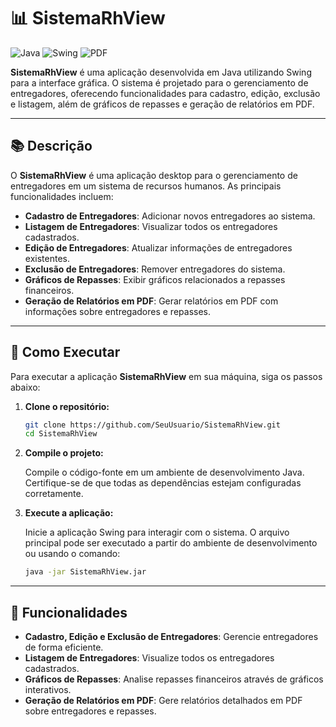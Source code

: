 # 📊 SistemaRhView

![Java](https://img.shields.io/badge/Java-007396?style=for-the-badge&logo=java&logoColor=white)
![Swing](https://img.shields.io/badge/Swing-000000?style=for-the-badge&logo=java&logoColor=white)
![PDF](https://img.shields.io/badge/PDF-000000?style=for-the-badge&logo=pdf&logoColor=white)

**SistemaRhView** é uma aplicação desenvolvida em Java utilizando Swing para a interface gráfica. O sistema é projetado para o gerenciamento de entregadores, oferecendo funcionalidades para cadastro, edição, exclusão e listagem, além de gráficos de repasses e geração de relatórios em PDF.

---

## 📚 Descrição

O **SistemaRhView** é uma aplicação desktop para o gerenciamento de entregadores em um sistema de recursos humanos. As principais funcionalidades incluem:

- **Cadastro de Entregadores**: Adicionar novos entregadores ao sistema.
- **Listagem de Entregadores**: Visualizar todos os entregadores cadastrados.
- **Edição de Entregadores**: Atualizar informações de entregadores existentes.
- **Exclusão de Entregadores**: Remover entregadores do sistema.
- **Gráficos de Repasses**: Exibir gráficos relacionados a repasses financeiros.
- **Geração de Relatórios em PDF**: Gerar relatórios em PDF com informações sobre entregadores e repasses.

---

## 🚀 Como Executar

Para executar a aplicação **SistemaRhView** em sua máquina, siga os passos abaixo:

1. **Clone o repositório:**

    ```bash
    git clone https://github.com/SeuUsuario/SistemaRhView.git
    cd SistemaRhView
    ```

2. **Compile o projeto:**

    Compile o código-fonte em um ambiente de desenvolvimento Java. Certifique-se de que todas as dependências estejam configuradas corretamente.

3. **Execute a aplicação:**

    Inicie a aplicação Swing para interagir com o sistema. O arquivo principal pode ser executado a partir do ambiente de desenvolvimento ou usando o comando:

    ```bash
    java -jar SistemaRhView.jar
    ```

---

## 🧩 Funcionalidades

- **Cadastro, Edição e Exclusão de Entregadores**: Gerencie entregadores de forma eficiente.
- **Listagem de Entregadores**: Visualize todos os entregadores cadastrados.
- **Gráficos de Repasses**: Analise repasses financeiros através de gráficos interativos.
- **Geração de Relatórios em PDF**: Gere relatórios detalhados em PDF sobre entregadores e repasses.
